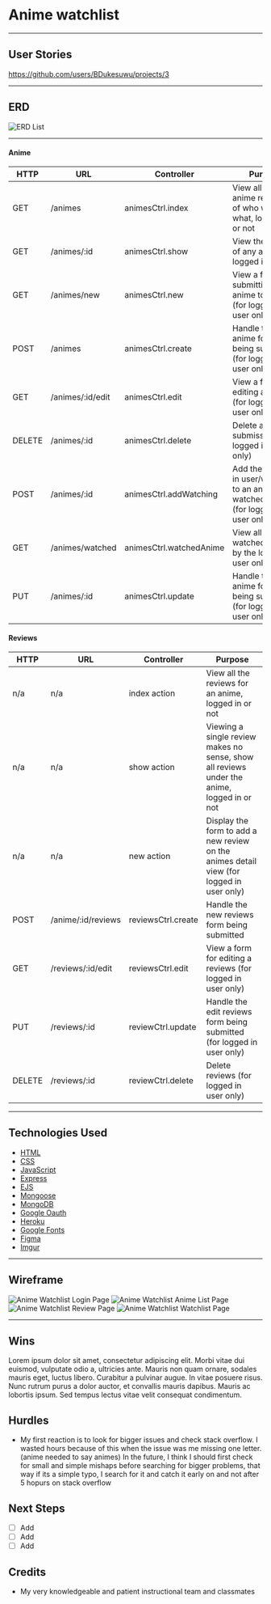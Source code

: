 # Anime watchlist

---

## User Stories 

https://github.com/users/BDukesuwu/projects/3

---

## ERD

![ERD List](https://imgur.com/x1jUSU7.png)

---

#### Anime

|HTTP|URL|Controller|Purpose|
|---|---|---|---|
| GET | /animes | animesCtrl.index	| View all the anime regardless of who watched what, logged in or not |
|	GET	| /animes/:id | animesCtrl.show	| View the details of any anime, logged in or not |
|	GET	| /animes/new | animesCtrl.new	| View a form for submitting a new anime to the list (for logged in user only) |
|	POST | /animes | animesCtrl.create	| Handle the new anime form being submitted (for logged in user only) |
|	GET	| /animes/:id/edit |	animesCtrl.edit | View a form for editing an anime (for logged in user only) |
|	DELETE | /animes/:id | animesCtrl.delete | Delete an anime submission (for logged in user only) |
|	POST | /animes/:id | animesCtrl.addWatching | Add the logged in user/weeb id to an anime's watched array (for logged in user only) |
|	GET	| /animes/watched | animesCtrl.watchedAnime	| View all anime watched(starred) by the logged in user only |
|	PUT	| /animes/:id | animesCtrl.update| Handle the edit anime form being submitted (for logged in user only) |

#### Reviews

|HTTP|URL|Controller|Purpose|
|---|---|---|---|
| n/a | n/a | index action | View all the reviews for an anime, logged in or not |
| n/a | n/a | show action | Viewing a single review makes no sense, show all reviews under the anime, logged in or not |
| n/a | n/a | new action | Display the form to add a new review on the animes detail view (for logged in user only) |
| POST | /anime/:id/reviews | reviewsCtrl.create | Handle the new reviews form being submitted |
| GET | /reviews/:id/edit | reviewsCtrl.edit | View a form for editing a reviews (for logged in user only) |
| PUT | /reviews/:id| reviewCtrl.update | Handle the edit reviews form being submitted (for logged in user only) |
| DELETE | /reviews/:id| reviewCtrl.delete | Delete reviews (for logged in user only) |

---

## Technologies Used

- [HTML](https://www.w3schools.com/html/)
- [CSS](https://www.w3schools.com/cssref/)
- [JavaScript](https://developer.mozilla.org/en-US/)
- [Express](https://expressjs.com/)
- [EJS](https://www.npmjs.com/package/express-ejs-layouts)
- [Mongoose](https://mongoosejs.com/)
- [MongoDB](https://www.mongodb.com/)
- [Google Oauth](https://developers.google.com/identity/protocols/oauth2)
- [Heroku](https://id.heroku.com/login)
- [Google Fonts](https://fonts.google.com/)
- [Figma](https://www.figma.com/)
- [Imgur](https://imgur.com/)

---

## Wireframe

![Anime Watchlist Login Page](https://imgur.com/F0e1CK9.png)
![Anime Watchlist Anime List Page](https://imgur.com/oEEh9EX.png)
![Anime Watchlist Review Page](https://imgur.com/9e0GCAh.png)
![Anime Watchlist Watchlist Page](https://imgur.com/Pd2BgOJ.png)

---

## Wins

Lorem ipsum dolor sit amet, consectetur adipiscing elit. Morbi vitae dui euismod, vulputate odio a, ultricies ante. Mauris non quam ornare, sodales mauris eget, luctus libero. Curabitur a pulvinar augue. In vitae posuere risus. Nunc rutrum purus a dolor auctor, et convallis mauris dapibus. Mauris ac lobortis ipsum. Sed tempus lectus vitae velit consequat condimentum.

## Hurdles

- My first reaction is to look for bigger issues and check stack overflow. I wasted hours because of this when the issue was me missing one letter. (anime needed to say animes) In the future, I think I should first check for small and simple mishaps before searching for bigger problems, that way if its a simple typo, I search for it and catch it early on and not after 5 hopurs on stack overflow

## Next Steps

- [ ] Add 
- [ ] Add 
- [ ] Add 

## Credits

* My very knowledgeable and patient instructional team and classmates
